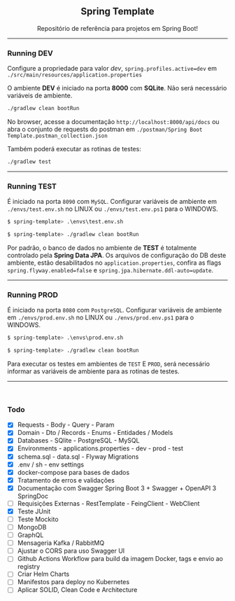 <h2 align="center">Spring Template</h2>

<p align="center">Repositório de referência para projetos em Spring Boot!</p>

---

### Running DEV

Configure a propriedade para valor *dev*, ```spring.profiles.active=dev``` em ```./src/main/resources/application.properties```

O ambiente **DEV** é iniciado na porta **8000** com **SQLite**. Não será necessário variáveis de ambiente.

```sh
./gradlew clean bootRun
```

No browser, acesse a documentação ```http://localhost:8000/api/docs``` ou abra o conjunto de requests do postman em ```./postman/Spring Boot Template.postman_collection.json```

Também poderá executar as rotinas de testes:

```sh
./gradlew test
```

---

### Running TEST

É iniciado na porta ```8090``` com ```MySQL```. Configurar variáveis de ambiente em ```./envs/test.env.sh``` no LINUX ou ```./envs/test.env.ps1``` para o WINDOWS. 

```sh
$ spring-template> .\envs\test.env.sh

$ spring-template> ./gradlew clean bootRun
```

Por padrão, o banco de dados no ambiente de **TEST** é totalmente controlado pela **Spring Data JPA**. Os arquivos de configuração do DB deste ambiente, estão desabilitados no ```application.properties```, confira as flags ```spring.flyway.enabled=false``` e ```spring.jpa.hibernate.ddl-auto=update```.

---

### Running PROD

É iniciado na porta ```8080``` com ```PostgreSQL```. Configurar variáveis de ambiente em ```./envs/prod.env.sh``` no LINUX ou ```./envs/prod.env.ps1``` para o WINDOWS. 

```sh
$ spring-template> .\envs\prod.env.sh

$ spring-template> ./gradlew clean bootRun
```

Para executar os testes em ambientes de ```TEST``` E ```PROD```, será necessário informar as variáveis de ambiente para as rotinas de testes.

---

<br>

### Todo

- [x] Requests - Body - Query - Param
- [x] Domain - Dto / Records - Enums - Entidades / Models
- [x] Databases - SQlite - PostgreSQL - MySQL
- [x] Environments - applications.properties - dev - prod - test
- [x] schema.sql - data.sql - Flyway Migrations
- [x] .env / sh - env settings
- [x] docker-compose para bases de dados
- [x] Tratamento de erros e validações
- [x] Documentação com Swagger Spring Boot 3 + Swagger + OpenAPI 3 SpringDoc
- [ ] Requisições Externas - RestTemplate - FeingClient - WebClient
- [x] Teste JUnit
- [ ] Teste Mockito
- [ ] MongoDB
- [ ] GraphQL
- [ ] Mensageria Kafka / RabbitMQ
- [ ] Ajustar o CORS para uso Swagger UI
- [ ] Github Actions Workflow para build da imagem Docker, tags e envio ao registry
- [ ] Criar Helm Charts 
- [ ] Manifestos para deploy no Kubernetes
- [ ] Aplicar SOLID, Clean Code e Architecture
